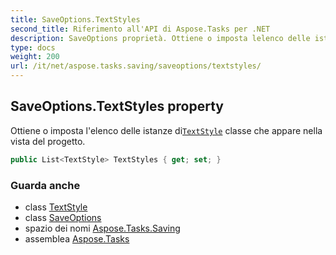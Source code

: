 ```yaml
---
title: SaveOptions.TextStyles
second_title: Riferimento all'API di Aspose.Tasks per .NET
description: SaveOptions proprietà. Ottiene o imposta lelenco delle istanze diTextStyle classe che appare nella vista del progetto.
type: docs
weight: 200
url: /it/net/aspose.tasks.saving/saveoptions/textstyles/
---
```

## SaveOptions.TextStyles property

Ottiene o imposta l'elenco delle istanze di[`TextStyle`](../../../aspose.tasks.visualization/textstyle/) classe che appare nella vista del progetto.

```csharp
public List<TextStyle> TextStyles { get; set; }
```

### Guarda anche

* class [TextStyle](../../../aspose.tasks.visualization/textstyle/)
* class [SaveOptions](../)
* spazio dei nomi [Aspose.Tasks.Saving](../../saveoptions/)
* assemblea [Aspose.Tasks](../../../)


